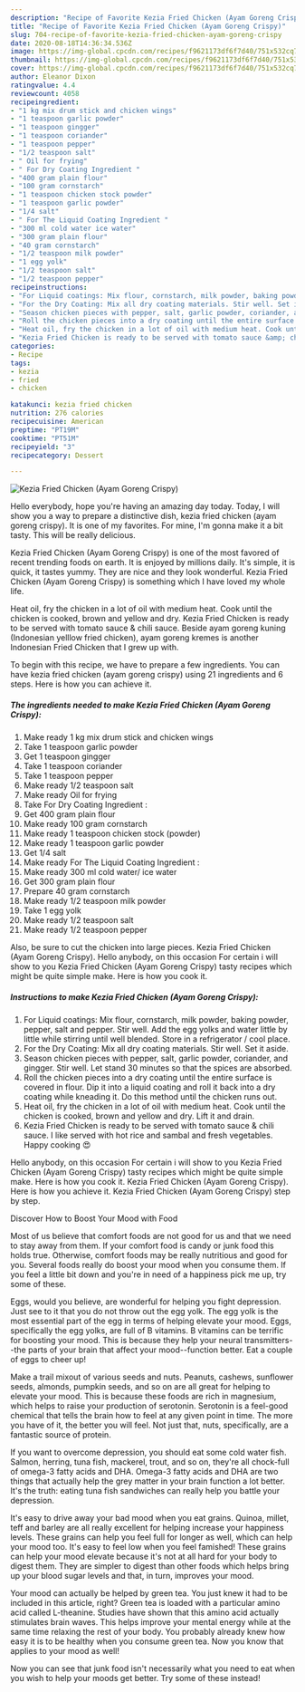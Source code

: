 ```yaml
---
description: "Recipe of Favorite Kezia Fried Chicken (Ayam Goreng Crispy)"
title: "Recipe of Favorite Kezia Fried Chicken (Ayam Goreng Crispy)"
slug: 704-recipe-of-favorite-kezia-fried-chicken-ayam-goreng-crispy
date: 2020-08-18T14:36:34.536Z
image: https://img-global.cpcdn.com/recipes/f9621173df6f7d40/751x532cq70/kezia-fried-chicken-ayam-goreng-crispy-recipe-main-photo.jpg
thumbnail: https://img-global.cpcdn.com/recipes/f9621173df6f7d40/751x532cq70/kezia-fried-chicken-ayam-goreng-crispy-recipe-main-photo.jpg
cover: https://img-global.cpcdn.com/recipes/f9621173df6f7d40/751x532cq70/kezia-fried-chicken-ayam-goreng-crispy-recipe-main-photo.jpg
author: Eleanor Dixon
ratingvalue: 4.4
reviewcount: 4058
recipeingredient:
- "1 kg mix drum stick and chicken wings"
- "1 teaspoon garlic powder"
- "1 teaspoon gingger"
- "1 teaspoon coriander"
- "1 teaspoon pepper"
- "1/2 teaspoon salt"
- " Oil for frying"
- " For Dry Coating Ingredient "
- "400 gram plain flour"
- "100 gram cornstarch"
- "1 teaspoon chicken stock powder"
- "1 teaspoon garlic powder"
- "1/4 salt"
- " For The Liquid Coating Ingredient "
- "300 ml cold water ice water"
- "300 gram plain flour"
- "40 gram cornstarch"
- "1/2 teaspoon milk powder"
- "1 egg yolk"
- "1/2 teaspoon salt"
- "1/2 teaspoon pepper"
recipeinstructions:
- "For Liquid coatings: Mix flour, cornstarch, milk powder, baking powder, pepper, salt and pepper. Stir well. Add the egg yolks and water little by little while stirring until well blended. Store in a refrigerator / cool place."
- "For the Dry Coating: Mix all dry coating materials. Stir well. Set it aside."
- "Season chicken pieces with pepper, salt, garlic powder, coriander, and gingger. Stir well. Let stand 30 minutes so that the spices are absorbed."
- "Roll the chicken pieces into a dry coating until the entire surface is covered in flour. Dip it into a liquid coating and roll it back into a dry coating while kneading it. Do this method until the chicken runs out."
- "Heat oil, fry the chicken in a lot of oil with medium heat. Cook until the chicken is cooked, brown and yellow and dry. Lift it and drain."
- "Kezia Fried Chicken is ready to be served with tomato sauce &amp; chili sauce. I like served with hot rice and sambal and fresh vegetables. Happy cooking 😍"
categories:
- Recipe
tags:
- kezia
- fried
- chicken

katakunci: kezia fried chicken 
nutrition: 276 calories
recipecuisine: American
preptime: "PT19M"
cooktime: "PT51M"
recipeyield: "3"
recipecategory: Dessert

---
```



![Kezia Fried Chicken (Ayam Goreng Crispy)](https://img-global.cpcdn.com/recipes/f9621173df6f7d40/751x532cq70/kezia-fried-chicken-ayam-goreng-crispy-recipe-main-photo.jpg)

Hello everybody, hope you're having an amazing day today. Today, I will show you a way to prepare a distinctive dish, kezia fried chicken (ayam goreng crispy). It is one of my favorites. For mine, I'm gonna make it a bit tasty. This will be really delicious.

Kezia Fried Chicken (Ayam Goreng Crispy) is one of the most favored of recent trending foods on earth. It is enjoyed by millions daily. It's simple, it is quick, it tastes yummy. They are nice and they look wonderful. Kezia Fried Chicken (Ayam Goreng Crispy) is something which I have loved my whole life.

Heat oil, fry the chicken in a lot of oil with medium heat. Cook until the chicken is cooked, brown and yellow and dry. Kezia Fried Chicken is ready to be served with tomato sauce &amp; chili sauce. Beside ayam goreng kuning (Indonesian yelllow fried chicken), ayam goreng kremes is another Indonesian Fried Chicken that I grew up with.


To begin with this recipe, we have to prepare a few ingredients. You can have kezia fried chicken (ayam goreng crispy) using 21 ingredients and 6 steps. Here is how you can achieve it.

<!--inarticleads1-->

##### The ingredients needed to make Kezia Fried Chicken (Ayam Goreng Crispy):

1. Make ready 1 kg mix drum stick and chicken wings
1. Take 1 teaspoon garlic powder
1. Get 1 teaspoon gingger
1. Take 1 teaspoon coriander
1. Take 1 teaspoon pepper
1. Make ready 1/2 teaspoon salt
1. Make ready  Oil for frying
1. Take  For Dry Coating Ingredient :
1. Get 400 gram plain flour
1. Make ready 100 gram cornstarch
1. Make ready 1 teaspoon chicken stock (powder)
1. Make ready 1 teaspoon garlic powder
1. Get 1/4 salt
1. Make ready  For The Liquid Coating Ingredient :
1. Make ready 300 ml cold water/ ice water
1. Get 300 gram plain flour
1. Prepare 40 gram cornstarch
1. Make ready 1/2 teaspoon milk powder
1. Take 1 egg yolk
1. Make ready 1/2 teaspoon salt
1. Make ready 1/2 teaspoon pepper


Also, be sure to cut the chicken into large pieces. Kezia Fried Chicken (Ayam Goreng Crispy). Hello anybody, on this occasion For certain i will show to you Kezia Fried Chicken (Ayam Goreng Crispy) tasty recipes which might be quite simple make. Here is how you cook it. 

<!--inarticleads2-->

##### Instructions to make Kezia Fried Chicken (Ayam Goreng Crispy):

1. For Liquid coatings: Mix flour, cornstarch, milk powder, baking powder, pepper, salt and pepper. Stir well. Add the egg yolks and water little by little while stirring until well blended. Store in a refrigerator / cool place.
1. For the Dry Coating: Mix all dry coating materials. Stir well. Set it aside.
1. Season chicken pieces with pepper, salt, garlic powder, coriander, and gingger. Stir well. Let stand 30 minutes so that the spices are absorbed.
1. Roll the chicken pieces into a dry coating until the entire surface is covered in flour. Dip it into a liquid coating and roll it back into a dry coating while kneading it. Do this method until the chicken runs out.
1. Heat oil, fry the chicken in a lot of oil with medium heat. Cook until the chicken is cooked, brown and yellow and dry. Lift it and drain.
1. Kezia Fried Chicken is ready to be served with tomato sauce &amp; chili sauce. I like served with hot rice and sambal and fresh vegetables. Happy cooking 😍


Hello anybody, on this occasion For certain i will show to you Kezia Fried Chicken (Ayam Goreng Crispy) tasty recipes which might be quite simple make. Here is how you cook it. Kezia Fried Chicken (Ayam Goreng Crispy). Here is how you achieve it. Kezia Fried Chicken (Ayam Goreng Crispy) step by step. 

Discover How to Boost Your Mood with Food


Most of us believe that comfort foods are not good for us and that we need to stay away from them. If your comfort food is candy or junk food this holds true. Otherwise, comfort foods may be really nutritious and good for you. Several foods really do boost your mood when you consume them. If you feel a little bit down and you're in need of a happiness pick me up, try some of these.

Eggs, would you believe, are wonderful for helping you fight depression. Just see to it that you do not throw out the egg yolk. The egg yolk is the most essential part of the egg in terms of helping elevate your mood. Eggs, specifically the egg yolks, are full of B vitamins. B vitamins can be terrific for boosting your mood. This is because they help your neural transmitters--the parts of your brain that affect your mood--function better. Eat a couple of eggs to cheer up!

Make a trail mixout of various seeds and nuts. Peanuts, cashews, sunflower seeds, almonds, pumpkin seeds, and so on are all great for helping to elevate your mood. This is because these foods are rich in magnesium, which helps to raise your production of serotonin. Serotonin is a feel-good chemical that tells the brain how to feel at any given point in time. The more you have of it, the better you will feel. Not just that, nuts, specifically, are a fantastic source of protein.

If you want to overcome depression, you should eat some cold water fish. Salmon, herring, tuna fish, mackerel, trout, and so on, they're all chock-full of omega-3 fatty acids and DHA. Omega-3 fatty acids and DHA are two things that actually help the grey matter in your brain function a lot better. It's the truth: eating tuna fish sandwiches can really help you battle your depression. 

It's easy to drive away your bad mood when you eat grains. Quinoa, millet, teff and barley are all really excellent for helping increase your happiness levels. These grains can help you feel full for longer as well, which can help your mood too. It's easy to feel low when you feel famished! These grains can help your mood elevate because it's not at all hard for your body to digest them. They are simpler to digest than other foods which helps bring up your blood sugar levels and that, in turn, improves your mood.

Your mood can actually be helped by green tea. You just knew it had to be included in this article, right? Green tea is loaded with a particular amino acid called L-theanine. Studies have shown that this amino acid actually stimulates brain waves. This helps improve your mental energy while at the same time relaxing the rest of your body. You probably already knew how easy it is to be healthy when you consume green tea. Now you know that applies to your mood as well!

Now you can see that junk food isn't necessarily what you need to eat when you wish to help your moods get better. Try some of these instead!

